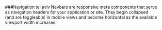 ###Navigation tel aviv
Navbars are responsive meta components that serve as navigation headers for your application or site. They begin collapsed (and are toggleable) in mobile views and become horizontal as the available viewport width increases.